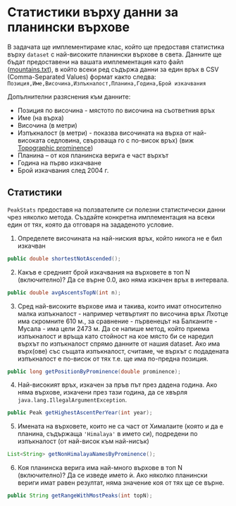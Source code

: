 # Статистики върху данни за планински върхове

В задачата ще имплементираме клас, който ще предоставя статистика върху
`dataset` с най-високите планински върхове в света. Данните ще бъдат
предоставени на вашата имплементация като файл
([mountains.txt](mountains.txt)), в който всеки ред съдържа данни за един връх в
CSV (Comma-Separated Values) формат както следва:
`Позиция,Име,Височина,Изпъкналост,Планина,Година,Брой изкачвания`

Допълнителни разяснения към данните:
  * Позиция по височина - мястото по височина на съответния връх
  * Име (на върха)
  * Височина (в метри)
  * Изпъкналост (в метри) - показва височината на върха от най-високата
  седловина, свързваща го с по-висок връх) (виж
  [Topographic prominence](https://en.wikipedia.org/wiki/Topographic_prominence))
  * Планина – от коя планинска верига е част върхът
  * Година на първо изкачване
  * Брой изкачвания след 2004 г.

## Статистики

`PeakStats` предоставя на ползвателите си полезни статистически данни чрез няколко метода. Създайте конкретна имплементация на всеки един от тях, която да отговаря на зададеното условие.

1. Определете височината на най-ниския връх, който никога не е бил изкачван

```java
public double shortestNotAscended();
```

2. Какъв е средният брой изкачвания на върховете в топ N (включително)? Да се върне 0.0, ако няма изкачен връх в интервала.

```java
public double avgAscentsTopN(int n);
```

3. Сред най-високите върхове има и такива, които имат относително малка изпъкналост - например четвъртият по височина връх Лхотце има скромните 610 м., за сравнение - първенецът на Балканите - Мусала - има цели 2473 м. Да се напише метод, който приема изпъкналост и връща като стойност на кое място би се наредил върхът по изпъкналост спрямо данните от нашия dataset. Ако има върх(ове) със същата изпъкналост, считаме, че върхът с подадената изпъкналост е по-висок от тях т.е. ще има по-предна позиция.

```java
public long getPositionByProminence(double prominence);
```

4. Най-високият връх, изкачен за пръв път през дадена година. Ако няма върхове, изкачени през тази година, да се хвърля `java.lang.IllegalArgumentException`.

```java
public Peak getHighestAscentPerYear(int year);
```

5. Имената на върховете, които не са част от Хималаите (която и да е планина, съдържащa `'Himalaya'` в името си), подредени по изпъкналост (от най-висок към най-нисък)

```java
List<String> getNonHimalayaNamesByProminence();
```

6. Коя планинска верига има най-много върхове в топ N (включително)? Да се изведе името ѝ. Ако няколко планински вериги имат равен резултат, няма значение коя от тях ще се върне.

```java
public String getRangeWithMostPeaks(int topN);
```
